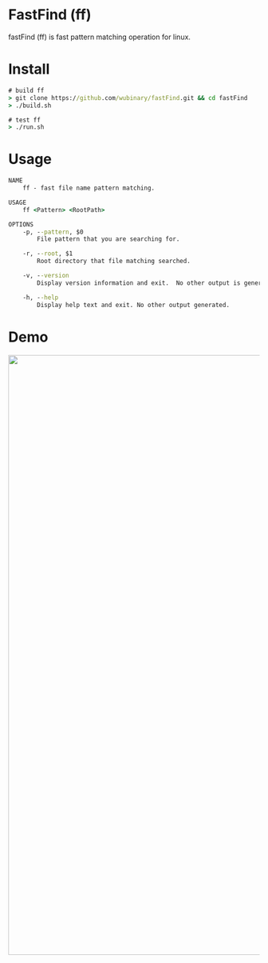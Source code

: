 # FastFind (ff)

fastFind (ff) is fast pattern matching operation for linux.

# Install
```cmd
# build ff
> git clone https://github.com/wubinary/fastFind.git && cd fastFind
> ./build.sh

# test ff
> ./run.sh
```

# Usage
```cmd
NAME
    ff - fast file name pattern matching.

USAGE
    ff <Pattern> <RootPath>

OPTIONS
    -p, --pattern, $0
        File pattern that you are searching for.

    -r, --root, $1
        Root directory that file matching searched.

    -v, --version
        Display version information and exit.  No other output is generated.

    -h, --help
        Display help text and exit. No other output generated.
```

# Demo
<img src="https://i.imgur.com/sVxb2oA.gif" width="1200px">
